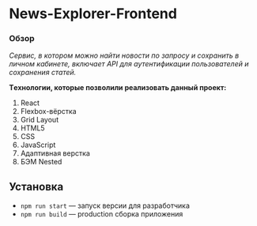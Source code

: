 # News-Explorer-Frontend

### Обзор
*Сервис, в котором можно найти новости по запросу и сохранить в личном кабинете,* 
*включает API для аутентификации пользователей и сохранения статей.*

**Tехнологии, которые позволили реализовать данный проект:**
1. React
2. Flexbox-вёрстка
3. Grid Layout
4. HTML5
5. CSS
6. JavaScript
7. Адаптивная верстка
8. БЭМ Nested

## Установка
- `npm run start` — запуск версии для разработчика
- `npm run build` — production сборка приложения
